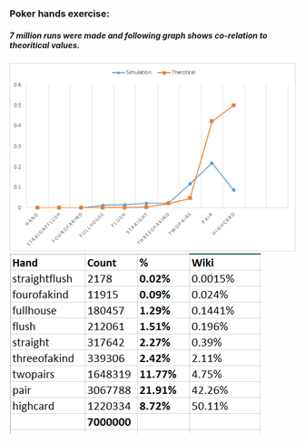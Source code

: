 ### Poker hands exercise: 
##### 7 million runs were made and following graph shows co-relation to theoritical values.
![graph](images/graph.png)
![table](images/prob.png)


